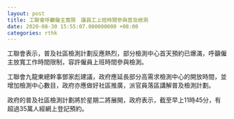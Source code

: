 ```yaml
---
layout: post
title: 工聯會呼籲僱主寬限　讓員工上班時間參與普及檢測
date: 2020-08-30 15:55:07.000000000 +08:00
categories: rthk
---
```


工聯會表示，普及社區檢測計劃反應熱烈，部分檢測中心首天預約已爆滿，呼籲僱主放寬工作時間限制，容許僱員上班時間參與檢測。

工聯會九龍東總幹事鄧家彪建議，政府應延長部分高需求檢測中心的開放時間，並增加檢測中心數目，政府亦應做好社區推廣，派官員落區講解普及檢測計劃。

政府的普及社區檢測計劃將於星期二將展開，政府表示，截至早上11時45分，有超過35萬人經網上登記預約。
